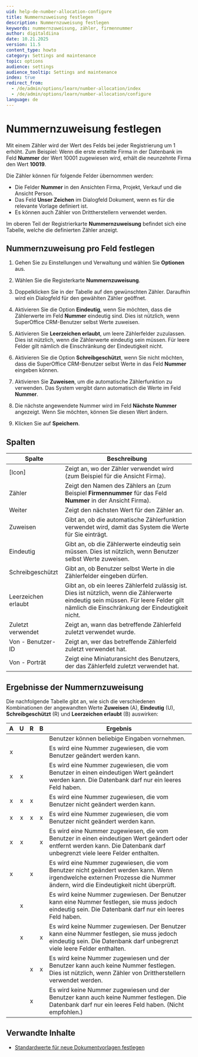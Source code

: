 ```yaml
---
uid: help-de-number-allocation-configure
title: Nummernzuweisung festlegen
description: Nummernzuweisung festlegen
keywords: nummernzuweisung, zähler, firmennummer
author: digitaldiina
date: 10.21.2025
version: 11.5
content_type: howto
category: Settings and maintenance
topic: options
audience: settings
audience_tooltip: Settings and maintenance
index: true
redirect_from:
  - /de/admin/options/learn/number-allocation/index
  - /de/admin/options/learn/number-allocation/configure
language: de
---
```


# Nummernzuweisung festlegen

Mit einem Zähler wird der Wert des Felds bei jeder Registrierung um 1 erhöht. Zum Beispiel: Wenn die erste erstellte Firma in der Datenbank im Feld **Nummer** der Wert 10001 zugewiesen wird, erhält die neunzehnte Firma den Wert **10019**.

Die Zähler können für folgende Felder übernommen werden:

* Die Felder **Nummer** in den Ansichten Firma, Projekt, Verkauf und die Ansicht Person.
* Das Feld **Unser Zeichen** im Dialogfeld Dokument, wenn es für die relevante Vorlage definiert ist.
* Es können auch Zähler von Drittherstellern verwendet werden.

Im oberen Teil der Registrierkarte **Nummernzuweisung** befindet sich eine Tabelle, welche die definierten Zähler anzeigt.

## Nummernzuweisung pro Feld festlegen

1. Gehen Sie zu Einstellungen und Verwaltung und wählen Sie <i class="ph ph-sliders-horizontal" aria-hidden="true"></i> **Optionen** aus.

1. Wählen Sie die Registerkarte **Nummernzuweisung**.

1. Doppelklicken Sie in der Tabelle auf den gewünschten Zähler. Daraufhin wird ein Dialogfeld für den gewählten Zähler geöffnet.

1. Aktivieren Sie die Option **Eindeutig**, wenn Sie möchten, dass die Zählerwerte im Feld **Nummer** eindeutig sind. Dies ist nützlich, wenn SuperOffice CRM-Benutzer selbst Werte zuweisen.

1. Aktivieren Sie **Leerzeichen erlaubt**, um leere Zählerfelder zuzulassen. Dies ist nützlich, wenn die Zählerwerte eindeutig sein müssen. Für leere Felder gilt nämlich die Einschränkung der Eindeutigkeit nicht.

1. Aktivieren Sie die Option **Schreibgeschützt**, wenn Sie nicht möchten, dass die SuperOffice CRM-Benutzer selbst Werte in das Feld **Nummer** eingeben können.

1. Aktivieren Sie **Zuweisen**, um die automatische Zählerfunktion zu verwenden. Das System vergibt dann automatisch die Werte im Feld **Nummer**.

1. Die nächste angewendete Nummer wird im Feld **Nächste Nummer** angezeigt. Wenn Sie möchten, können Sie diesen Wert ändern.

1. Klicken Sie auf **Speichern**.

## Spalten

| Spalte | Beschreibung |
|---|---|
| [Icon] | Zeigt an, wo der Zähler verwendet wird (zum Beispiel <i class="ph ph-buildings" aria-label="Company icon"></i> für die Ansicht Firma). |
| Zähler | Zeigt den Namen des Zählers an (zum Beispiel **Firmennummer** für das Feld **Nummer** in der Ansicht Firma). |
| Weiter | Zeigt den nächsten Wert für den Zähler an. |
| Zuweisen | Gibt an, ob die automatische Zählerfunktion verwendet wird, damit das System die Werte für Sie einträgt. |
| Eindeutig | Gibt an, ob die Zählerwerte eindeutig sein müssen. Dies ist nützlich, wenn Benutzer selbst Werte zuweisen. |
| Schreibgeschützt | Gibt an, ob Benutzer selbst Werte in die Zählerfelder eingeben dürfen. |
| Leerzeichen erlaubt | Gibt an, ob ein leeres Zählerfeld zulässig ist. Dies ist nützlich, wenn die Zählerwerte eindeutig sein müssen. Für leere Felder gilt nämlich die Einschränkung der Eindeutigkeit nicht. |
| Zuletzt verwendet | Zeigt an, wann das betreffende Zählerfeld zuletzt verwendet wurde. |
| Von - Benutzer-ID | Zeigt an, wer das betreffende Zählerfeld zuletzt verwendet hat. |
| Von - Porträt | Zeigt eine Miniaturansicht des Benutzers, der das Zählerfeld zuletzt verwendet hat. |

## Ergebnisse der Nummernzuweisung

Die nachfolgende Tabelle gibt an, wie sich die verschiedenen Kombinationen der angewandten Werte **Zuweisen** (A), **Eindeutig** (U), **Schreibgeschützt** (R) und **Leerzeichen erlaubt** (B) auswirken:

| A | U | R | B | Ergebnis |
|:-:|:-:|:-:|:-:|---|
| | | | | Benutzer können beliebige Eingaben vornehmen. |
| x | | | | Es wird eine Nummer zugewiesen, die vom Benutzer geändert werden kann. |
| x | x | | | Es wird eine Nummer zugewiesen, die vom Benutzer in einen eindeutigen Wert geändert werden kann. Die Datenbank darf nur ein leeres Feld haben. |
| x | x | x | | Es wird eine Nummer zugewiesen, die vom Benutzer nicht geändert werden kann. |
| x | x | x | x | Es wird eine Nummer zugewiesen, die vom Benutzer nicht geändert werden kann. |
| x | x | | x | Es wird eine Nummer zugewiesen, die vom Benutzer in einen eindeutigen Wert geändert oder entfernt werden kann. Die Datenbank darf unbegrenzt viele leere Felder enthalten. |
| x | | x | | Es wird eine Nummer zugewiesen, die vom Benutzer nicht geändert werden kann. Wenn irgendwelche externen Prozesse die Nummer ändern, wird die Eindeutigkeit nicht überprüft. |
| | x | | | Es wird keine Nummer zugewiesen. Der Benutzer kann eine Nummer festlegen, sie muss jedoch eindeutig sein. Die Datenbank darf nur ein leeres Feld haben. |
| | x | | x | Es wird keine Nummer zugewiesen. Der Benutzer kann eine Nummer festlegen, sie muss jedoch eindeutig sein. Die Datenbank darf unbegrenzt viele leere Felder enthalten. |
| | | x | x | Es wird keine Nummer zugewiesen und der Benutzer kann auch keine Nummer festlegen. Dies ist nützlich, wenn Zähler von Drittherstellern verwendet werden. |
| | | x | | Es wird keine Nummer zugewiesen und der Benutzer kann auch keine Nummer festlegen. Die Datenbank darf nur ein leeres Feld haben. (Nicht empfohlen.) |

## Verwandte Inhalte

* [Standardwerte für neue Dokumentvorlagen festlegen][3]

<!-- Referenced links -->
[3]: ../../document/templates/admin/document-template-defaults.md
